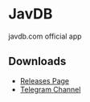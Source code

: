 # JavDB

javdb.com official app

## Downloads

- [Releases Page](https://github.com/bdvajstudio/javdb/releases)
- [Telegram Channel](https://t.me/javdbnews)


